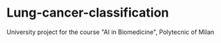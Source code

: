 # Lung-cancer-classification

University project for the course "AI in Biomedicine", Polytecnic of Milan
